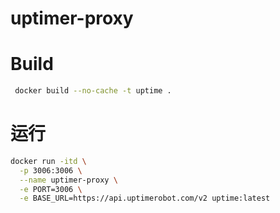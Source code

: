 # uptimer-proxy

# Build
```bash
 docker build --no-cache -t uptime .
```

# 运行

```bash
docker run -itd \
  -p 3006:3006 \
  --name uptimer-proxy \
  -e PORT=3006 \
  -e BASE_URL=https://api.uptimerobot.com/v2 uptime:latest
```

